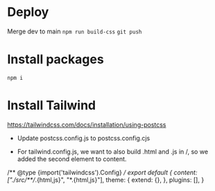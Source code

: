 # Deploy 
Merge dev to main
`npm run build-css`
`git push`

# Install packages
`npm i`

# Install Tailwind

https://tailwindcss.com/docs/installation/using-postcss

* Update postcss.config.js to postcss.config.cjs

* For tailwind.config.js, we want to also build .html and .js in /, so we added the second element to content.

/** @type {import('tailwindcss').Config} */
export default {
  content: ["./src/**/*.{html,js}", "*.{html,js}"],
  theme: {
    extend: {},
  },
  plugins: [],
}

